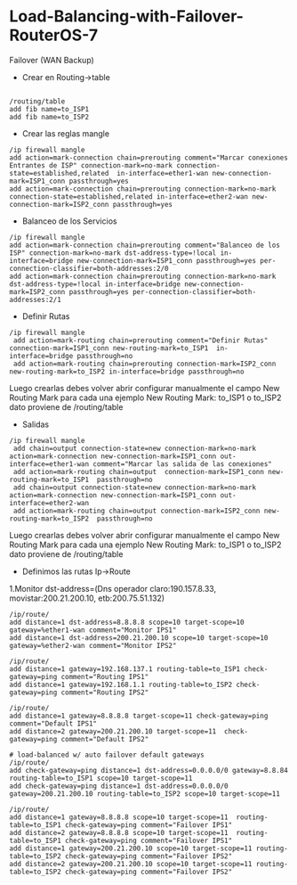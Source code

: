 # Load-Balancing-with-Failover-RouterOS-7
Failover (WAN Backup)


- Crear en Routing->table
```

/routing/table
add fib name=to_ISP1
add fib name=to_ISP2
```

- Crear las reglas mangle

```
/ip firewall mangle
add action=mark-connection chain=prerouting comment="Marcar conexiones Entrantes de ISP" connection-mark=no-mark connection-state=established,related  in-interface=ether1-wan new-connection-mark=ISP1_conn passthrough=yes
add action=mark-connection chain=prerouting connection-mark=no-mark  connection-state=established,related in-interface=ether2-wan new-connection-mark=ISP2_conn passthrough=yes
```

- Balanceo de los Servicios
```
/ip firewall mangle
add action=mark-connection chain=prerouting comment="Balanceo de los ISP" connection-mark=no-mark dst-address-type=!local in-interface=bridge new-connection-mark=ISP1_conn passthrough=yes per-connection-classifier=both-addresses:2/0
add action=mark-connection chain=prerouting connection-mark=no-mark dst-address-type=!local in-interface=bridge new-connection-mark=ISP2_conn passthrough=yes per-connection-classifier=both-addresses:2/1
```
- Definir Rutas
```
/ip firewall mangle
 add action=mark-routing chain=prerouting comment="Definir Rutas" connection-mark=ISP1_conn new-routing-mark=to_ISP1  in-interface=bridge passthrough=no
 add action=mark-routing chain=prerouting connection-mark=ISP2_conn new-routing-mark=to_ISP2 in-interface=bridge passthrough=no
 ```
 Luego crearlas debes volver abrir configurar manualmente el campo New Routing Mark para cada una ejemplo New Routing Mark: to_ISP1 o to_ISP2 dato proviene de /routing/table 

- Salidas
```
/ip firewall mangle
 add chain=output connection-state=new connection-mark=no-mark action=mark-connection new-connection-mark=ISP1_conn out-interface=ether1-wan comment="Marcar las salida de las conexiones"
 add action=mark-routing chain=output  connection-mark=ISP1_conn new-routing-mark=to_ISP1  passthrough=no
 add chain=output connection-state=new connection-mark=no-mark action=mark-connection new-connection-mark=ISP1_conn out-interface=ether2-wan
 add action=mark-routing chain=output connection-mark=ISP2_conn new-routing-mark=to_ISP2  passthrough=no
```
Luego crearlas debes volver abrir configurar manualmente el campo New Routing Mark para cada una ejemplo New Routing Mark: to_ISP1 o to_ISP2 dato proviene de /routing/table 

- Definimos las rutas Ip->Route

1.Monitor dst-address=(Dns operador claro:190.157.8.33, movistar:200.21.200.10, etb:200.75.51.132) 
```
/ip/route/
add distance=1 dst-address=8.8.8.8 scope=10 target-scope=10 gateway=%ether1-wan comment="Monitor IPS1"
add distance=1 dst-address=200.21.200.10 scope=10 target-scope=10 gateway=%ether2-wan comment="Monitor IPS2"

/ip/route/
add distance=1 gateway=192.168.137.1 routing-table=to_ISP1 check-gateway=ping comment="Routing IPS1"
add distance=1 gateway=192.168.1.1 routing-table=to_ISP2 check-gateway=ping comment="Routing IPS2"

/ip/route/
add distance=1 gateway=8.8.8.8 target-scope=11 check-gateway=ping comment="Default IPS1"
add distance=2 gateway=200.21.200.10 target-scope=11  check-gateway=ping comment="Default IPS2"

# load-balanced w/ auto failover default gateways
/ip/route/
add check-gateway=ping distance=1 dst-address=0.0.0.0/0 gateway=8.8.84 routing-table=to_ISP1 scope=10 target-scope=11
add check-gateway=ping distance=1 dst-address=0.0.0.0/0 gateway=200.21.200.10 routing-table=to_ISP2 scope=10 target-scope=11

/ip/route/
add distance=1 gateway=8.8.8.8 scope=10 target-scope=11  routing-table=to_ISP1 check-gateway=ping comment="Failover IPS1"
add distance=2 gateway=8.8.8.8 scope=10 target-scope=11  routing-table=to_ISP1 check-gateway=ping comment="Failover IPS1"
add distance=1 gateway=200.21.200.10 scope=10 target-scope=11 routing-table=to_ISP2 check-gateway=ping comment="Failover IPS2"
add distance=2 gateway=200.21.200.10 scope=10 target-scope=11 routing-table=to_ISP2 check-gateway=ping comment="Failover IPS2"




```



